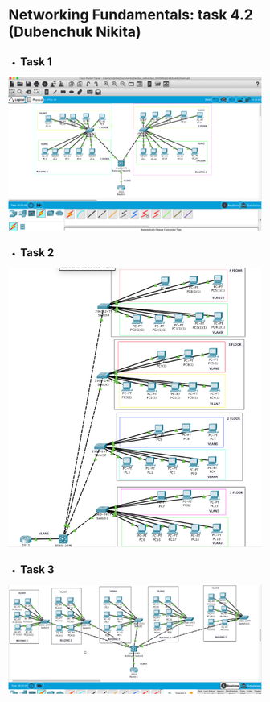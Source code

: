 # Networking Fundamentals: **task 4.2** (Dubenchuk Nikita)

- ## Task 1

![Picture](./img/img.png)

- ## Task 2

![Picture](./img/img1.png)

- ## Task 3

![Picture](./img/img2.png)



